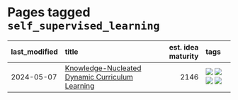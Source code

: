 # Pages tagged `self_supervised_learning`

|last_modified|title|est. idea maturity|tags
|:---|:---|---:|:---|
|2024-05-07|[Knowledge-Nucleated Dynamic Curriculum Learning](../kg_nucleated_curriculum.md)|2146|[![](https://img.shields.io/badge/tag-curriculum_learning-a3de36)](../tags/curriculum_learning.md) [![](https://img.shields.io/badge/tag-experimental-77485f)](../tags/experimental.md) [![](https://img.shields.io/badge/tag-self_supervised_learning-926797)](../tags/self_supervised_learning.md) [![](https://img.shields.io/badge/tag-ssl-e2ec85)](../tags/ssl.md)|